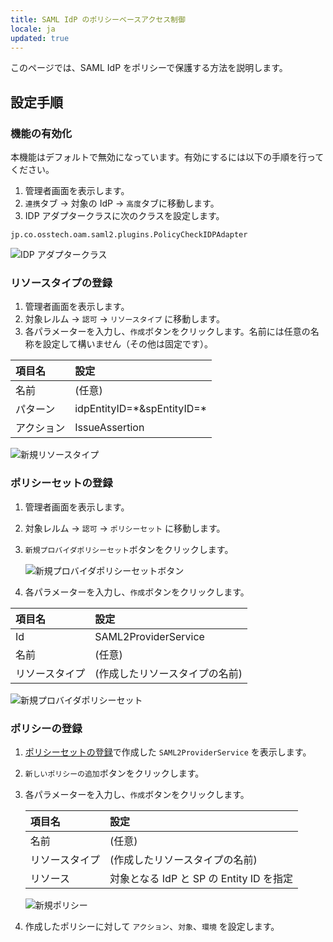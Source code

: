 ```yaml
---
title: SAML IdP のポリシーベースアクセス制御
locale: ja
updated: true
---
```

このページでは、SAML IdP をポリシーで保護する方法を説明します。

## 設定手順

### 機能の有効化

本機能はデフォルトで無効になっています。有効にするには以下の手順を行ってください。

1. 管理者画面を表示します。
2. `連携`タブ → 対象の IdP → `高度`タブに移動します。
3. IDP アダプタークラスに次のクラスを設定します。
~~~
jp.co.osstech.oam.saml2.plugins.PolicyCheckIDPAdapter
~~~

![IDP アダプタークラス](../../images/ja/saml2/saml2-policy-idpadapter.png "IDP アダプタークラス")

### リソースタイプの登録

1. 管理者画面を表示します。
2. 対象レルム → `認可` → `リソースタイプ` に移動します。
3. 各パラメーターを入力し、`作成`ボタンをクリックします。名前には任意の名称を設定して構いません（その他は固定です）。

| 項目名| 設定 |
|:---------------------|:---------------------------------------------|
| 名前 | (任意) |
| パターン | idpEntityID=\*&spEntityID=\* |
| アクション | IssueAssertion |

![新規リソースタイプ](../../images/ja/saml2/saml2-policy-resource-type.png "新規リソースタイプ")

### ポリシーセットの登録

1. 管理者画面を表示します。
2. 対象レルム → `認可` → `ポリシーセット` に移動します。
3. `新規プロバイダポリシーセット`ボタンをクリックします。

   ![新規プロバイダポリシーセットボタン](../../images/ja/saml2/saml2-policy-policyset1.png "新規プロバイダポリシーセットボタン")

4. 各パラメーターを入力し、`作成`ボタンをクリックします。

| 項目名| 設定 |
|:---------------------|:---------------------------------------------|
| Id | SAML2ProviderService |
| 名前 | (任意) |
| リソースタイプ | (作成したリソースタイプの名前) |

![新規プロバイダポリシーセット](../../images/ja/saml2/saml2-policy-policyset2.png "新規プロバイダポリシーセット")

### ポリシーの登録

1. [ポリシーセットの登録](#ポリシーセットの登録)で作成した `SAML2ProviderService` を表示します。
2. `新しいポリシーの追加`ボタンをクリックします。
3. 各パラメーターを入力し、`作成`ボタンをクリックします。

   | 項目名| 設定 |
   |:---------------------|:---------------------------------------------|
   | 名前 | (任意) |
   | リソースタイプ | (作成したリソースタイプの名前) |
   | リソース | 対象となる IdP と SP の Entity ID を指定 |

   ![新規ポリシー](../../images/ja/saml2/saml2-policy-policy1.png "新規ポリシー")

4. 作成したポリシーに対して `アクション`、`対象`、`環境` を設定します。


